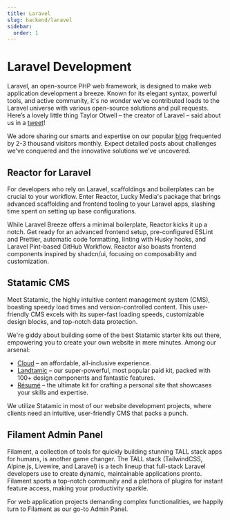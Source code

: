 ```yaml
---
title: Laravel
slug: backend/laravel
sidebar:
  order: 1
---
```


# Laravel Development

Laravel, an open-source PHP web framework, is designed to make web application development a breeze. Known for its elegant syntax, powerful tools, and active community, it's no wonder we've contributed loads to the Laravel universe with various open-source solutions and pull requests. Here’s a lovely little thing Taylor Otwell – the creator of Laravel – said about us in a [tweet](https://twitter.com/taylorotwell/status/1395377247998119941)!

We adore sharing our smarts and expertise on our popular [blog](https://www.luckymedia.dev/blog) frequented by 2-3 thousand visitors monthly. Expect detailed posts about challenges we've conquered and the innovative solutions we've uncovered.

## Reactor for Laravel

For developers who rely on Laravel, scaffoldings and boilerplates can be crucial to your workflow. Enter Reactor, Lucky Media's package that brings advanced scaffolding and frontend tooling to your Laravel apps, slashing time spent on setting up base configurations.

While Laravel Breeze offers a minimal boilerplate, Reactor kicks it up a notch. Get ready for an advanced frontend setup, pre-configured ESLint and Prettier, automatic code formatting, linting with Husky hooks, and Laravel Pint-based GitHub Workflow. Reactor also boasts frontend components inspired by shadcn/ui, focusing on composability and customization.

## Statamic CMS

Meet Statamic, the highly intuitive content management system (CMS), boasting speedy load times and version-controlled content. This user-friendly CMS excels with its super-fast loading speeds, customizable design blocks, and top-notch data protection.

We're giddy about building some of the best Statamic starter kits out there, empowering you to create your own website in mere minutes. Among our arsenal:

- [Cloud](https://statamic.com/starter-kits/luckymedia/cloud) – an affordable, all-inclusive experience.
- [Landtamic](https://statamic.com/starter-kits/luckymedia/landtamic) – our super-powerful, most popular paid kit, packed with 100+ design components and fantastic features.
- [Résumé](https://statamic.com/starter-kits/luckymedia/resume) – the ultimate kit for crafting a personal site that showcases your skills and expertise.

We utilize Statamic in most of our website development projects, where clients need an intuitive, user-friendly CMS that packs a punch.

## Filament Admin Panel

Filament, a collection of tools for quickly building stunning TALL stack apps for humans, is another game changer. The TALL stack (TailwindCSS, Alpine.js, Livewire, and Laravel) is a tech lineup that full-stack Laravel developers use to create dynamic, maintainable applications pronto. Filament sports a top-notch community and a plethora of plugins for instant feature access, making your productivity sparkle.

For web application projects demanding complex functionalities, we happily turn to Filament as our go-to Admin Panel.

